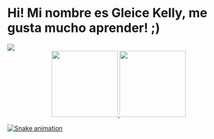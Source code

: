 # Hi! Mi nombre es Gleice Kelly, me gusta mucho aprender! ;)
<div> 
 <a href="https://www.linkedin.com/in/anael-ayrom-afonso-rodrigues-9a175b119/" target="_blank"><img src="https://img.shields.io/badge/-LinkedIn-%230077B5?style=for-the-badge&logo=linkedin&logoColor=white" target="_blank"></a> 
</div>
<div align="center">
<a href="https://github.com/eice2022">
<img height="150em" src="https://github-readme-stats.vercel.app/api?username=eice2022&show_icons=true&theme=radical&include_all_commits=true&count_private=true"/>
<img height="150em" src="https://github-readme-stats.vercel.app/api/top-langs/?username=eice2022&layout=compact&langs_count=7&theme=radical"/>
</div>
  
  
  <div>  
 
 
![Snake animation](https://github.com/eice2022/eice2022/blob/output/github-contribution-grid-snake.svg)
  </div>
